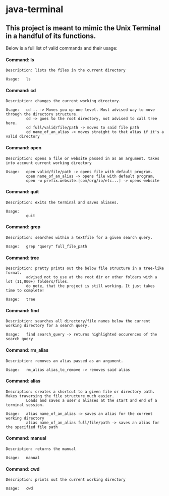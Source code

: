 # java-terminal

## This project is meant to mimic the Unix Terminal in a handful of its functions.

Below is a full list of valid commands and their usage: 

#### Command:     ls

    Description: lists the files in the current directory

    Usage:   ls

#### Command:     cd

    Description: changes the current working directory. 

    Usage:   cd .. -> Moves you up one level. Most advised way to move through the directory structure.
             cd -> goes to the root directory, not advised to call tree here.
             cd full/valid/file/path -> moves to said file path
             cd name_of_an_alias -> moves straight to that alias if it's a valid directory

#### Command:     open

    Description: opens a file or website passed in as an argument. takes into account current working directory
    
    Usage:   open valid/file/path -> opens file with default program. 
             open name_of_an_alias -> opens file with default program.
             open -w prefix.website.[com/org/io/etc...] -> opens website

#### Command:     quit
    
    Description: exits the terminal and saves aliases. 
    
    Usage:
             quit 

#### Command:     grep
    
    Description: searches within a textfile for a given search query. 
    
    Usage:   grep "query" full_file_path

#### Command:     tree

    Description: pretty prints out the below file structure in a tree-like format. 
             advised not to use at the root dir or other folders with a lot (11,000+) folders/files. 
             do note, that the project is still working. It just takes time to complete!
    
    Usage:   tree
    
    
#### Command:     find

    Description: searches all directory/file names below the current working directory for a search query. 

    Usage:   find search_query -> returns highlighted occurences of the search query

#### Command:     rm_alias
    
    Description: removes an alias passed as an argument. 
    
    Usage:   rm_alias alias_to_remove -> removes said alias

#### Command:     alias

    Description: creates a shortcut to a given file or directory path. Makes traversing the file structure much easier. 
             Loads and saves a user's aliases at the start and end of a terminal session. 
    
    Usage:   alias name_of_an_alias -> saves an alias for the current working directory
             alias name_of_an_alias full/file/path -> saves an alias for the specified file path

#### Command:     manual

    Description: returns the manual
    
    Usage:   manual 

#### Command:     cwd

    Description: prints out the current working directory

    Usage:   cwd
